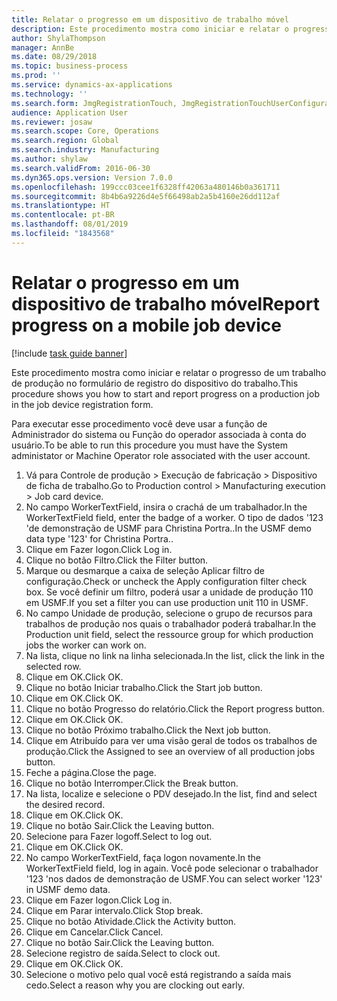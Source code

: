 ```yaml
---
title: Relatar o progresso em um dispositivo de trabalho móvel
description: Este procedimento mostra como iniciar e relatar o progresso de um trabalho de produção no formulário de registro do dispositivo do trabalho.
author: ShylaThompson
manager: AnnBe
ms.date: 08/29/2018
ms.topic: business-process
ms.prod: ''
ms.service: dynamics-ax-applications
ms.technology: ''
ms.search.form: JmgRegistrationTouch, JmgRegistrationTouchUserConfiguration, JmgRegistrationTouchStart, JmgRegistrationTouchReportFeedback, JmgRegistrationTouchAssignedJobs, JmgRegistrationTouchBreak, JmgRegistrationTouchLeave, JmgRegistrationTouchIndirectActivity, JmgDialogForm
audience: Application User
ms.reviewer: josaw
ms.search.scope: Core, Operations
ms.search.region: Global
ms.search.industry: Manufacturing
ms.author: shylaw
ms.search.validFrom: 2016-06-30
ms.dyn365.ops.version: Version 7.0.0
ms.openlocfilehash: 199ccc03cee1f6328ff42063a480146b0a361711
ms.sourcegitcommit: 8b4b6a9226d4e5f66498ab2a5b4160e26dd112af
ms.translationtype: HT
ms.contentlocale: pt-BR
ms.lasthandoff: 08/01/2019
ms.locfileid: "1843568"
---
```

# <a name="report-progress-on-a-mobile-job-device"></a><span data-ttu-id="c8516-103">Relatar o progresso em um dispositivo de trabalho móvel</span><span class="sxs-lookup"><span data-stu-id="c8516-103">Report progress on a mobile job device</span></span>

[!include [task guide banner](../../includes/task-guide-banner.md)]

<span data-ttu-id="c8516-104">Este procedimento mostra como iniciar e relatar o progresso de um trabalho de produção no formulário de registro do dispositivo do trabalho.</span><span class="sxs-lookup"><span data-stu-id="c8516-104">This procedure shows you how to start and report progress on a production job in the job device registration form.</span></span>



<span data-ttu-id="c8516-105">Para executar esse procedimento você deve usar a função de Administrador do sistema ou Função do operador associada à conta do usuário.</span><span class="sxs-lookup"><span data-stu-id="c8516-105">To be able to run this procedure you must have the System administator or Machine Operator role associated with the user account.</span></span>

1. <span data-ttu-id="c8516-106">Vá para Controle de produção > Execução de fabricação > Dispositivo de ficha de trabalho.</span><span class="sxs-lookup"><span data-stu-id="c8516-106">Go to Production control > Manufacturing execution > Job card device.</span></span>
2. <span data-ttu-id="c8516-107">No campo WorkerTextField, insira o crachá de um trabalhador.</span><span class="sxs-lookup"><span data-stu-id="c8516-107">In the WorkerTextField field, enter the badge of a worker.</span></span> <span data-ttu-id="c8516-108">O tipo de dados '123 'de demonstração de USMF para Christina Portra..</span><span class="sxs-lookup"><span data-stu-id="c8516-108">In the USMF demo data type '123' for Christina Portra..</span></span>
3. <span data-ttu-id="c8516-109">Clique em Fazer logon.</span><span class="sxs-lookup"><span data-stu-id="c8516-109">Click Log in.</span></span>
4. <span data-ttu-id="c8516-110">Clique no botão Filtro.</span><span class="sxs-lookup"><span data-stu-id="c8516-110">Click the Filter button.</span></span>
5. <span data-ttu-id="c8516-111">Marque ou desmarque a caixa de seleção Aplicar filtro de configuração.</span><span class="sxs-lookup"><span data-stu-id="c8516-111">Check or uncheck the Apply configuration filter check box.</span></span> <span data-ttu-id="c8516-112">Se você definir um filtro, poderá usar a unidade de produção 110 em USMF.</span><span class="sxs-lookup"><span data-stu-id="c8516-112">If you set a filter you can use production unit 110 in USMF.</span></span>
6. <span data-ttu-id="c8516-113">No campo Unidade de produção, selecione o grupo de recursos para trabalhos de produção nos quais o trabalhador poderá trabalhar.</span><span class="sxs-lookup"><span data-stu-id="c8516-113">In the Production unit field, select the ressource group for which production jobs the worker can work on.</span></span>
7. <span data-ttu-id="c8516-114">Na lista, clique no link na linha selecionada.</span><span class="sxs-lookup"><span data-stu-id="c8516-114">In the list, click the link in the selected row.</span></span>
8. <span data-ttu-id="c8516-115">Clique em OK.</span><span class="sxs-lookup"><span data-stu-id="c8516-115">Click OK.</span></span>
9. <span data-ttu-id="c8516-116">Clique no botão Iniciar trabalho.</span><span class="sxs-lookup"><span data-stu-id="c8516-116">Click the Start job button.</span></span>
10. <span data-ttu-id="c8516-117">Clique em OK.</span><span class="sxs-lookup"><span data-stu-id="c8516-117">Click OK.</span></span>
11. <span data-ttu-id="c8516-118">Clique no botão Progresso do relatório.</span><span class="sxs-lookup"><span data-stu-id="c8516-118">Click the Report progress button.</span></span>
12. <span data-ttu-id="c8516-119">Clique em OK.</span><span class="sxs-lookup"><span data-stu-id="c8516-119">Click OK.</span></span>
13. <span data-ttu-id="c8516-120">Clique no botão Próximo trabalho.</span><span class="sxs-lookup"><span data-stu-id="c8516-120">Click the Next job button.</span></span>
14. <span data-ttu-id="c8516-121">Clique em Atribuído para ver uma visão geral de todos os trabalhos de produção.</span><span class="sxs-lookup"><span data-stu-id="c8516-121">Click the Assigned to see an overview of all production jobs button.</span></span>
15. <span data-ttu-id="c8516-122">Feche a página.</span><span class="sxs-lookup"><span data-stu-id="c8516-122">Close the page.</span></span>
16. <span data-ttu-id="c8516-123">Clique no botão Interromper.</span><span class="sxs-lookup"><span data-stu-id="c8516-123">Click the Break button.</span></span>
17. <span data-ttu-id="c8516-124">Na lista, localize e selecione o PDV desejado.</span><span class="sxs-lookup"><span data-stu-id="c8516-124">In the list, find and select the desired record.</span></span>
18. <span data-ttu-id="c8516-125">Clique em OK.</span><span class="sxs-lookup"><span data-stu-id="c8516-125">Click OK.</span></span>
19. <span data-ttu-id="c8516-126">Clique no botão Sair.</span><span class="sxs-lookup"><span data-stu-id="c8516-126">Click the Leaving button.</span></span>
20. <span data-ttu-id="c8516-127">Selecione para Fazer logoff.</span><span class="sxs-lookup"><span data-stu-id="c8516-127">Select to log out.</span></span>
21. <span data-ttu-id="c8516-128">Clique em OK.</span><span class="sxs-lookup"><span data-stu-id="c8516-128">Click OK.</span></span>
22. <span data-ttu-id="c8516-129">No campo WorkerTextField, faça logon novamente.</span><span class="sxs-lookup"><span data-stu-id="c8516-129">In the WorkerTextField field, log in again.</span></span> <span data-ttu-id="c8516-130">Você pode selecionar o trabalhador '123 'nos dados de demonstração de USMF.</span><span class="sxs-lookup"><span data-stu-id="c8516-130">You can select worker '123' in USMF demo data.</span></span>
23. <span data-ttu-id="c8516-131">Clique em Fazer logon.</span><span class="sxs-lookup"><span data-stu-id="c8516-131">Click Log in.</span></span>
24. <span data-ttu-id="c8516-132">Clique em Parar intervalo.</span><span class="sxs-lookup"><span data-stu-id="c8516-132">Click Stop break.</span></span>
25. <span data-ttu-id="c8516-133">Clique no botão Atividade.</span><span class="sxs-lookup"><span data-stu-id="c8516-133">Click the Activity button.</span></span>
26. <span data-ttu-id="c8516-134">Clique em Cancelar.</span><span class="sxs-lookup"><span data-stu-id="c8516-134">Click Cancel.</span></span>
27. <span data-ttu-id="c8516-135">Clique no botão Sair.</span><span class="sxs-lookup"><span data-stu-id="c8516-135">Click the Leaving button.</span></span>
28. <span data-ttu-id="c8516-136">Selecione registro de saída.</span><span class="sxs-lookup"><span data-stu-id="c8516-136">Select to clock out.</span></span>
29. <span data-ttu-id="c8516-137">Clique em OK.</span><span class="sxs-lookup"><span data-stu-id="c8516-137">Click OK.</span></span>
30. <span data-ttu-id="c8516-138">Selecione o motivo pelo qual você está registrando a saída mais cedo.</span><span class="sxs-lookup"><span data-stu-id="c8516-138">Select a reason why you are clocking out early.</span></span>


